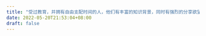 ```yaml
---
title: "受过教育，并拥有自由支配时间的人，他们有丰富的知识背景，同时有强烈的分享欲望。这些人的时间汇聚在一起，产生巨大的社会效应。这就是认知盈余。"
date: 2022-05-20T21:53:04+08:00
draft: false
---
```


